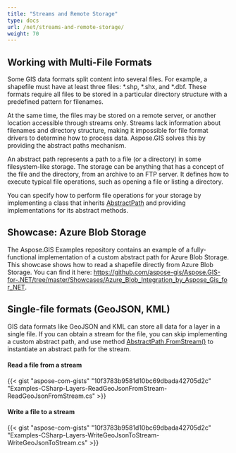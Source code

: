 ```yaml
---
title: "Streams and Remote Storage"
type: docs
url: /net/streams-and-remote-storage/
weight: 70
---
```


## **Working with Multi-File Formats**
Some GIS data formats split content into several files. For example, a shapefile must have at least three files: *.shp, *.shx, and *.dbf. These formats require all files to be stored in a particular directory structure with a predefined pattern for filenames.

At the same time, the files may be stored on a remote server, or another location accessible through streams only. Streams lack information about filenames and directory structure, making it impossible for file format drivers to determine how to process data. Aspose.GIS solves this by providing the abstract paths mechanism.

An abstract path represents a path to a file (or a directory) in some filesystem-like storage. The storage can be anything that has a concept of the file and the directory, from an archive to an FTP server. It defines how to execute typical file operations, such as opening a file or listing a directory.

You can specify how to perform file operations for your storage by implementing a class that inherits [AbstractPath](https://apireference.aspose.com/net/gis/aspose.gis/abstractpath) and providing implementations for its abstract methods.
## **Showcase: Azure Blob Storage**
The Aspose.GIS Examples repository contains an example of a fully-functional implementation of a custom abstract path for Azure Blob Storage. This showcase shows how to read a shapefile directly from Azure Blob Storage. You can find it here: <https://github.com/aspose-gis/Aspose.GIS-for-.NET/tree/master/Showcases/Azure_Blob_Integration_by_Aspose_Gis_for_NET>.
## **Single-file formats (GeoJSON, KML)**
GIS data formats like GeoJSON and KML can store all data for a layer in a single file. If you can obtain a stream for the file, you can skip implementing a custom abstract path, and use method [AbstractPath.FromStream()](https://apireference.aspose.com/net/gis/aspose.gis/abstractpath/methods/fromstream) to instantiate an abstract path for the stream.
#### **Read a file from a stream**
{{< gist "aspose-com-gists" "10f3783b9581d10bc69dbada42705d2c" "Examples-CSharp-Layers-ReadGeoJsonFromStream-ReadGeoJsonFromStream.cs" >}}
#### **Write a file to a stream**


{{< gist "aspose-com-gists" "10f3783b9581d10bc69dbada42705d2c" "Examples-CSharp-Layers-WriteGeoJsonToStream-WriteGeoJsonToStream.cs" >}}

